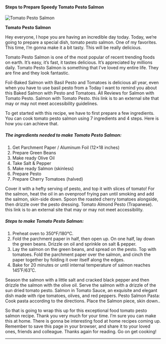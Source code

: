             

#### Steps to Prepare Speedy Tomato Pesto Salmon

![Tomato Pesto Salmon](https://img-global.cpcdn.com/recipes/531fda04634a5a69/751x532cq70/tomato-pesto-salmon-recipe-main-photo.jpg)

**Tomato Pesto Salmon**

Hey everyone, I hope you are having an incredible day today. Today, we’re going to prepare a special dish, tomato pesto salmon. One of my favorites. This time, I’m gonna make it a bit tasty. This will be really delicious.

Tomato Pesto Salmon is one of the most popular of recent trending foods on earth. It’s easy, it’s fast, it tastes delicious. It’s appreciated by millions daily. Tomato Pesto Salmon is something that I’ve loved my entire life. They are fine and they look fantastic.

Foil-Baked Salmon with Basil Pesto and Tomatoes is delicious all year, even when you have to use basil pesto from a Today I want to remind you about this Baked Salmon with Pesto and Tomatoes. All Reviews for Salmon with Tomato Pesto. Salmon with Tomato Pesto. this link is to an external site that may or may not meet accessibility guidelines.

To get started with this recipe, we have to first prepare a few ingredients. You can cook tomato pesto salmon using 7 ingredients and 4 steps. Here is how you can achieve that.

##### The ingredients needed to make Tomato Pesto Salmon:

1.  Get Parchment Paper / Aluminum Foil (12×18 inches)
2.  Prepare Green Beans
3.  Make ready Olive Oil
4.  Take Salt & Pepper
5.  Make ready Salmon (skinless)
6.  Prepare Pesto
7.  Prepare Cherry Tomatoes (halved)

Cover it with a hefty serving of pesto, and top it with slices of tomato! For the salmon, heat the oil in an ovenproof frying pan until smoking and add the salmon, skin-side down. Spoon the roasted cherry tomatoes alongside, then drizzle over the pesto dressing. Tomato Almond Pesto (Trapanese). this link is to an external site that may or may not meet accessibility.

##### Steps to make Tomato Pesto Salmon:

1.  Preheat oven to 350°F/180°C.
2.  Fold the parchment paper in half, then open up. On one half, lay down the green beans. Drizzle on oil and sprinkle on salt & pepper.
3.  Lay the salmon on the green beans, and spread on the pesto. Top with tomatoes. Fold the parchment paper over the salmon, and cinch the paper together by folding it over itself along the edges.
4.  Bake for 20 minutes or until internal temperature of salmon reaches 145˚F/63˚C.

Season the salmon with a little salt and cracked black pepper and then drizzle the salmon with the olive oil. Serve the salmon with a drizzle of the sun dried tomato pesto. Salmon in Tomato Sauce, an exquisite and elegant dish made with ripe tomatoes, olives, and red peppers. Pesto Salmon Pasta: Cook pasta according to the directions. Place the Salmon piece, skin down..

So that is going to wrap this up for this exceptional food tomato pesto salmon recipe. Thank you very much for your time. I’m sure you can make this at home. There is gonna be interesting food at home recipes coming up. Remember to save this page in your browser, and share it to your loved ones, friends and colleague. Thanks again for reading. Go on get cooking!

* * *